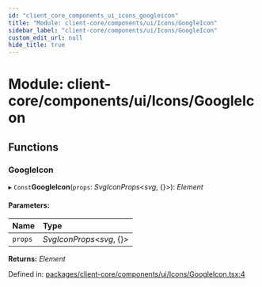 ```yaml
---
id: "client_core_components_ui_icons_googleicon"
title: "Module: client-core/components/ui/Icons/GoogleIcon"
sidebar_label: "client-core/components/ui/Icons/GoogleIcon"
custom_edit_url: null
hide_title: true
---
```


# Module: client-core/components/ui/Icons/GoogleIcon

## Functions

### GoogleIcon

▸ `Const`**GoogleIcon**(`props`: *SvgIconProps*<*svg*, {}\>): *Element*

#### Parameters:

Name | Type |
:------ | :------ |
`props` | *SvgIconProps*<*svg*, {}\> |

**Returns:** *Element*

Defined in: [packages/client-core/components/ui/Icons/GoogleIcon.tsx:4](https://github.com/xr3ngine/xr3ngine/blob/9d253dc38/packages/client-core/components/ui/Icons/GoogleIcon.tsx#L4)
